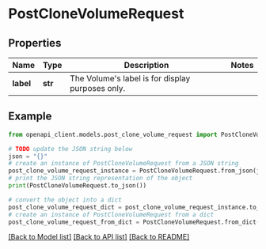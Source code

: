 # PostCloneVolumeRequest


## Properties

Name | Type | Description | Notes
------------ | ------------- | ------------- | -------------
**label** | **str** | The Volume&#39;s label is for display purposes only. | 

## Example

```python
from openapi_client.models.post_clone_volume_request import PostCloneVolumeRequest

# TODO update the JSON string below
json = "{}"
# create an instance of PostCloneVolumeRequest from a JSON string
post_clone_volume_request_instance = PostCloneVolumeRequest.from_json(json)
# print the JSON string representation of the object
print(PostCloneVolumeRequest.to_json())

# convert the object into a dict
post_clone_volume_request_dict = post_clone_volume_request_instance.to_dict()
# create an instance of PostCloneVolumeRequest from a dict
post_clone_volume_request_from_dict = PostCloneVolumeRequest.from_dict(post_clone_volume_request_dict)
```
[[Back to Model list]](../README.md#documentation-for-models) [[Back to API list]](../README.md#documentation-for-api-endpoints) [[Back to README]](../README.md)


